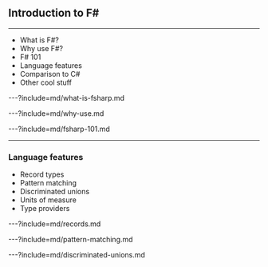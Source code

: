 ## Introduction to F# ##

---

- What is F#?
- Why use F#?
- F# 101
- Language features
- Comparison to C#
- Other cool stuff


---?include=md/what-is-fsharp.md

---?include=md/why-use.md

---?include=md/fsharp-101.md

--- 

### Language features

- Record types
- Pattern matching
- Discriminated unions
- Units of measure
- Type providers

---?include=md/records.md

---?include=md/pattern-matching.md

---?include=md/discriminated-unions.md
